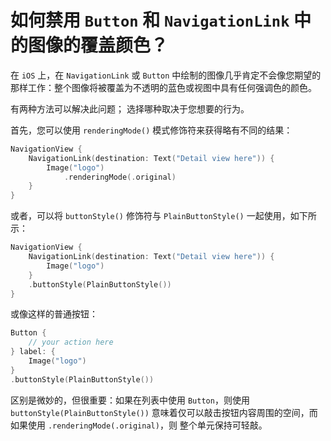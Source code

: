如何禁用 `Button` 和 `NavigationLink` 中的图像的覆盖颜色？
===

在 `iOS` 上，在 `NavigationLink` 或 `Button` 中绘制的图像几乎肯定不会像您期望的那样工作：整个图像将被覆盖为不透明的蓝色或视图中具有任何强调色的颜色。

有两种方法可以解决此问题； 选择哪种取决于您想要的行为。

首先，您可以使用 `renderingMode()` 模式修饰符来获得略有不同的结果：

```swift
NavigationView {
    NavigationLink(destination: Text("Detail view here")) {
        Image("logo")
            .renderingMode(.original)
    }
}
```

或者，可以将 `buttonStyle()` 修饰符与 `PlainButtonStyle()` 一起使用，如下所示：

```swift
NavigationView {
    NavigationLink(destination: Text("Detail view here")) {
        Image("logo")
    }
    .buttonStyle(PlainButtonStyle())
}
```

或像这样的普通按钮：

```swift
Button {
    // your action here
} label: {
    Image("logo")
}
.buttonStyle(PlainButtonStyle())
```

区别是微妙的，但很重要：如果在列表中使用 `Button`，则使用 `buttonStyle(PlainButtonStyle())` 意味着仅可以敲击按钮内容周围的空间，而如果使用 `.renderingMode(.original)`，则 整个单元保持可轻敲。